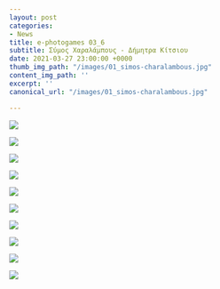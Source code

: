 ```yaml
---
layout: post
categories:
- News
title: e-photogames 03_6
subtitle: Σύμος Χαραλάμπους - Δήμητρα Κίτσιου
date: 2021-03-27 23:00:00 +0000
thumb_img_path: "/images/01_simos-charalambous.jpg"
content_img_path: ''
excerpt: ''
canonical_url: "/images/01_simos-charalambous.jpg"

---
```

![](/images/01_simos-charalambous.jpg)

![](/images/02_kitsiou.jpg)

![](/images/03_simos-charalambous.jpg)

![](/images/04_kitsiou.jpg)

![](/images/05_simos-charalambous.jpg)

![](/images/06_kitsiou.jpg)

![](/images/07_simos-charalambous.jpg)

![](/images/08_kitsiou.jpg)

![](/images/09_simos-charalambous.jpeg)

![](/images/10_kitsiou.jpg)